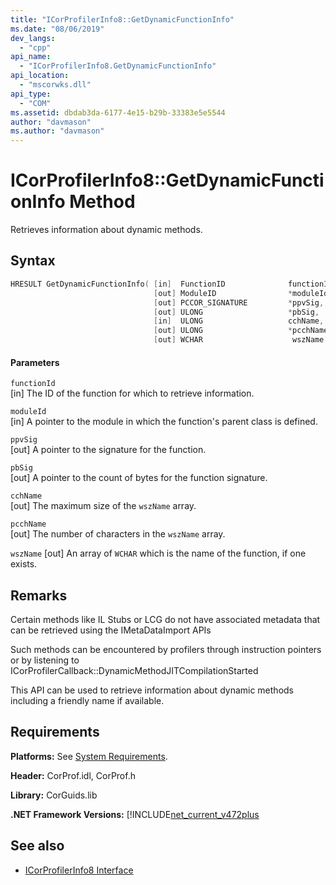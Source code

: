 ```yaml
---
title: "ICorProfilerInfo8::GetDynamicFunctionInfo"
ms.date: "08/06/2019"
dev_langs: 
  - "cpp"
api_name: 
  - "ICorProfilerInfo8.GetDynamicFunctionInfo"
api_location: 
  - "mscorwks.dll"
api_type: 
  - "COM"
ms.assetid: dbdab3da-6177-4e15-b29b-33383e5e5544
author: "davmason"
ms.author: "davmason"
---
```

# ICorProfilerInfo8::GetDynamicFunctionInfo Method
  
 Retrieves information about dynamic methods.
  
## Syntax  
  
```cpp
HRESULT GetDynamicFunctionInfo( [in]  FunctionID              functionId,
                                [out] ModuleID                *moduleId,
                                [out] PCCOR_SIGNATURE         *ppvSig,
                                [out] ULONG                   *pbSig,
                                [in]  ULONG                   cchName,
                                [out] ULONG                   *pcchName,
                                [out] WCHAR                    wszName[]);
```  
  
#### Parameters  
 `functionId`  
 [in] The ID of the function for which to retrieve information.  

 `moduleId`  
 [in] A pointer to the module in which the function's parent class is defined.  
  
 `ppvSig`  
 [out] A pointer to the signature for the function.  
  
 `pbSig`  
 [out] A pointer to the count of bytes for the function signature.
  
 `cchName`  
 [out] The maximum size of the `wszName` array.
  
 `pcchName`  
 [out] The number of characters in the `wszName` array.

 `wszName`
 [out] An array of `WCHAR` which is the name of the function, if one exists.
  
## Remarks  
 Certain methods like IL Stubs or LCG do not have associated metadata that can be retrieved using the IMetaDataImport APIs

 Such methods can be encountered by profilers through instruction pointers or by listening to ICorProfilerCallback::DynamicMethodJITCompilationStarted

 This API can be used to retrieve information about dynamic methods including a friendly name if available.  
  

## Requirements  
 **Platforms:** See [System Requirements](../../../../docs/framework/get-started/system-requirements.md).  
  
 **Header:** CorProf.idl, CorProf.h  
  
 **Library:** CorGuids.lib  
  
 **.NET Framework Versions:** [!INCLUDE[net_current_v472plus](../../../../includes/net-current-v472plus.md)  
  
## See also
- [ICorProfilerInfo8 Interface](../../../../docs/framework/unmanaged-api/profiling/icorprofilerinfo8-interface.md)

